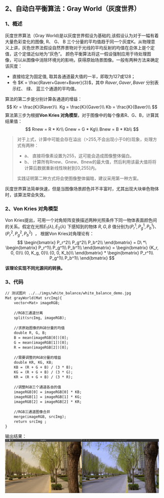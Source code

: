 ## 2、自动白平衡算法：Gray World（灰度世界）
### 1、概述
灰度世界算法（Gray World)是以灰度世界假设为基础的,该假设认为对于一幅有着大量色彩变化的图像, R、 G、 B 三个分量的平均值趋于同一个灰度K。从物理意义上讲，灰色世界法假设自然界景物对于光线的平均反射的均值在总体上是个定值，这个定值近似地为“灰色”。 颜色平衡算法将这一假设强制应用于待处理图像，可以从图像中消除环境光的影响，获得原始场景图像。一般有两种方法来确定该灰度： 

* 直接给定为固定值, 取其各通道最大值的一半，即取为127或128； 
* 令 $K = \frac{Raver+Gaver+Baver}{3}$，其中 $Raver,Gaver,Baver$ 分别表示红、 绿、 蓝三个通道的平均值。 

算法的第二步是分别计算各通道的增益： 
$$
Kr = \frac{K}{Raver}\\ 
Kg = \frac{K}{Gaver}\\
Kb = \frac{K}{Baver}\\
$$
算法第三步为根据**Von Kries 对角模型**，对于图像中的每个像素R、G、B，计算其结果值： 
$$
Rnew = R * Kr\\
Gnew = G * Kg\\
Bnew = B * Kb\\
$$

> 对于上式，计算中可能会存在溢出（>255,不会出现小于0的)现象，处理方式有两种：
>
> * a、 直接将像素设置为255，这可能会造成图像整体偏白。 
> * b、 计算所有Rnew、Gnew、Bnew的最大值，然后利用该最大值将将计算后数据重新线性映射到[0,255]内。
>
>实践证明第二种方式将会使图像整体偏暗，建议采用第一种方案。 

灰度世界算法简单快速，但是当图像场景颜色并不丰富时，尤其出现大块单色物体时，该算法常会失效。

### 2、**Von Kries 对角模型**
Von Kries提出，可用一个对角矩阵变换描述两种光照条件下同一物体表面颜色间的关系。假定在光照$E_1(\lambda),E_2(\lambda)$ 下感知到的物体 $R, G, B$ 值分别为$(P_r^1, P_g^1, P_b^1)、(P_r^2, P_g^2, P_b^2)$  ， 根据Von Kries对角理论有：
$$
\begin{bmatrix}
P_r^2\\
P_g^2\\
P_b^2\\
\end{bmatrix} = D\ *\ 
\begin{bmatrix}
P_r^1\\
P_g^1\\
P_b^1\\
\end{bmatrix} = 
\begin{bmatrix}
{K_r, 0, 0}\\
{0, K_g, 0}\\
{0, 0, K_b}\\
\end{bmatrix} * 
\begin{bmatrix}
P_r^1\\
P_g^1\\
P_b^1\\
\end{bmatrix}
$$

**该理论实现不同光源间的转换。**

### **3、代码**
	// 测试图片 ../../imgs/white_balance/white_balance_demo.jpg
	Mat grayWorld(Mat srcImg){
	    vector<Mat> imageRGB;
	
	    //RGB三通道分离
	    split(srcImg, imageRGB);
	
	    //求原始图像的RGB分量的均值
	    double R, G, B;
	    B = mean(imageRGB[0])[0];
	    G = mean(imageRGB[1])[0];
	    R = mean(imageRGB[2])[0];
	
	    //需要调整的RGB分量的增益
	    double KR, KG, KB;
	    KB = (R + G + B) / (3 * B);
	    KG = (R + G + B) / (3 * G);
	    KR = (R + G + B) / (3 * R);
	
	    //调整RGB三个通道各自的值
	    imageRGB[0] = imageRGB[0] * KB;
	    imageRGB[1] = imageRGB[1] * KG;
	    imageRGB[2] = imageRGB[2] * KR;
	
	    //RGB三通道图像合并
	    merge(imageRGB, srcImg);
	    return srcImg ;
	}
	
输出结果：
![白平衡--灰度世界算法](../../imgs/white_balance/白平衡--灰度世界.png)



